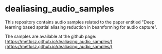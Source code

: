 # dealiasing_audio_samples

This repository contains audio samples related to the paper entitled "Deep learning based spatial aliasing reduction in beamforming for audio capture".

The samples are available at the github page: [https://metlosz.github.io/dealiasing_audio_samples/](https://metlosz.github.io/dealiasing_audio_samples/)
